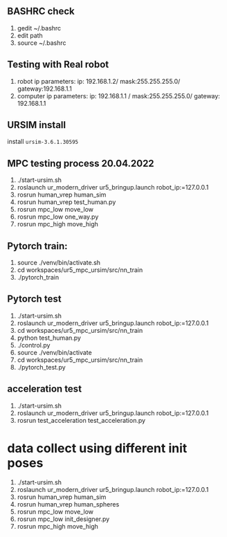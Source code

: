 ## BASHRC check
1. gedit ~/.bashrc
2. edit path
3. source ~/.bashrc

## Testing with Real robot
1. robot ip parameters: ip: 192.168.1.2/ mask:255.255.255.0/ gateway:192.168.1.1
2. computer ip parameters: ip: 192.168.1.1 / mask:255.255.255.0/ gateway: 192.168.1.1

## URSIM install
install `ursim-3.6.1.30595`

## MPC testing process 20.04.2022
1. ./start-ursim.sh
2. roslaunch ur_modern_driver ur5_bringup.launch robot_ip:=127.0.0.1
3. rosrun human_vrep human_sim
4. rosrun human_vrep test_human.py
5. rosrun mpc_low move_low
6. rosrun mpc_low one_way.py
7. rosrun mpc_high move_high

## Pytorch train:
1. source ./venv/bin/activate.sh
2. cd workspaces/ur5_mpc_ursim/src/nn_train
3. ./pytorch_train

## Pytorch test
1. ./start-ursim.sh
2. roslaunch ur_modern_driver ur5_bringup.launch robot_ip:=127.0.0.1
3. cd workspaces/ur5_mpc_ursim/src/nn_train
4. python test_human.py
5. ./control.py
6. source ./venv/bin/activate
7. cd workspaces/ur5_mpc_ursim/src/nn_train
8. ./pytorch_test.py

## acceleration test
1. ./start-ursim.sh
2. roslaunch ur_modern_driver ur5_bringup.launch robot_ip:=127.0.0.1
3. rosrun test_acceleration test_acceleration.py

# data collect using different init poses
1. ./start-ursim.sh
2. roslaunch ur_modern_driver ur5_bringup.launch robot_ip:=127.0.0.1
3. rosrun human_vrep human_sim
4. rosrun human_vrep human_spheres
5. rosrun mpc_low move_low
6. rosrun mpc_low init_designer.py
7. rosrun mpc_high move_high